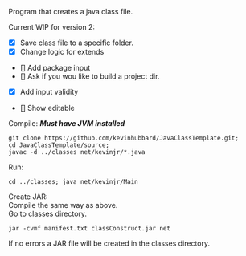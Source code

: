 Program that creates a java class file.  

Current WIP for version 2:  
- [x] Save class file to a specific folder.
- [x] Change logic for extends
- [] Add package input
- [] Ask if you wou like to build a project dir.
- [x] Add input validity
- [] Show editable 

Compile: ***Must have JVM installed***
```
git clone https://github.com/kevinhubbard/JavaClassTemplate.git;
cd JavaClassTemplate/source;
javac -d ../classes net/kevinjr/*.java
```

Run:  
```
cd ../classes; java net/kevinjr/Main
```

Create JAR:  
Compile the same way as above.  
Go to classes directory.
```
jar -cvmf manifest.txt classConstruct.jar net
``` 
If no errors a JAR file will be created in the classes directory.